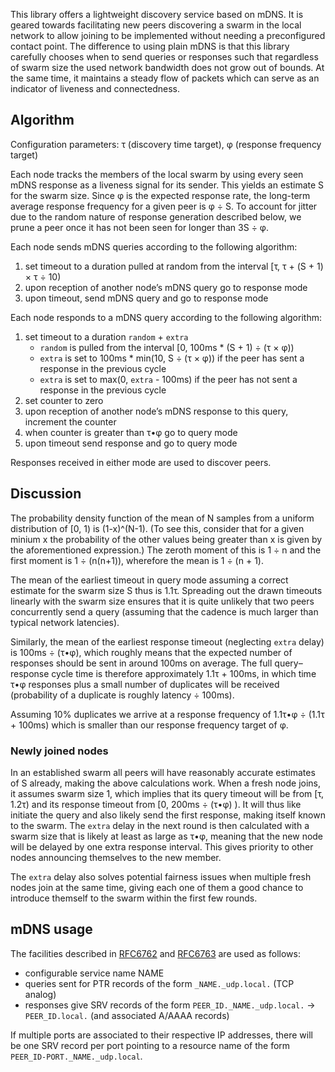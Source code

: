 This library offers a lightweight discovery service based on mDNS.
It is geared towards facilitating new peers discovering a swarm in the local network to allow joining to be implemented without needing a preconfigured contact point.
The difference to using plain mDNS is that this library carefully chooses when to send queries or responses such that regardless of swarm size the used network bandwidth does not grow out of bounds.
At the same time, it maintains a steady flow of packets which can serve as an indicator of liveness and connectedness.

## Algorithm

Configuration parameters: τ (discovery time target), φ (response frequency target)

Each node tracks the members of the local swarm by using every seen mDNS response as a liveness signal for its sender.
This yields an estimate S for the swarm size.
Since φ is the expected response rate, the long-term average response frequency for a given peer is φ ÷ S.
To account for jitter due to the random nature of response generation described below, we prune a peer once it has not been seen for longer than 3S ÷ φ.

Each node sends mDNS queries according to the following algorithm:

1. set timeout to a duration pulled at random from the interval [τ, τ + (S + 1) × τ ÷ 10)
2. upon reception of another node’s mDNS query go to response mode
3. upon timeout, send mDNS query and go to response mode

Each node responds to a mDNS query according to the following algorithm:

1. set timeout to a duration `random` + `extra`
    - `random` is pulled from the interval [0, 100ms * (S + 1) ÷ (τ × φ))
    - `extra` is set to 100ms * min(10, S ÷ (τ × φ)) if the peer has sent a response in the previous cycle
    - `extra` is set to max(0, `extra` - 100ms) if the peer has not sent a response in the previous cycle
2. set counter to zero
3. upon reception of another node’s mDNS response to this query, increment the counter
4. when counter is greater than τ•φ go to query mode
5. upon timeout send response and go to query mode

Responses received in either mode are used to discover peers.

## Discussion

The probability density function of the mean of N samples from a uniform distribution of [0, 1) is (1-x)^(N-1).
(To see this, consider that for a given minium x the probability of the other values being greater than x is given by the aforementioned expression.)
The zeroth moment of this is 1 ÷ n and the first moment is 1 ÷ (n(n+1)), wherefore the mean is 1 ÷ (n + 1).

The mean of the earliest timeout in query mode assuming a correct estimate for the swarm size S thus is 1.1τ.
Spreading out the drawn timeouts linearly with the swarm size ensures that it is quite unlikely that two peers concurrently send a query (assuming that the cadence is much larger than typical network latencies).

Similarly, the mean of the earliest response timeout (neglecting `extra` delay) is 100ms ÷ (τ•φ), which roughly means that the expected number of responses should be sent in around 100ms on average.
The full query–response cycle time is therefore approximately 1.1τ + 100ms, in which time τ•φ responses plus a small number of duplicates will be received (probability of a duplicate is roughly latency ÷ 100ms).

Assuming 10% duplicates we arrive at a response frequency of 1.1τ•φ ÷ (1.1τ + 100ms) which is smaller than our response frequency target of φ.

### Newly joined nodes

In an established swarm all peers will have reasonably accurate estimates of S already, making the above calculations work.
When a fresh node joins, it assumes swarm size 1, which implies that its query timeout will be from [τ, 1.2τ) and its response timeout from [0, 200ms ÷ (τ•φ) ).
It will thus like initiate the query and also likely send the first response, making itself known to the swarm.
The `extra` delay in the next round is then calculated with a swarm size that is likely at least as large as τ•φ, meaning that the new node will be delayed by one extra response interval.
This gives priority to other nodes announcing themselves to the new member.

The `extra` delay also solves potential fairness issues when multiple fresh nodes join at the same time, giving each one of them a good chance to introduce themself to the swarm within the first few rounds.

## mDNS usage

The facilities described in [RFC6762](https://datatracker.ietf.org/doc/html/rfc6762) and [RFC6763](https://datatracker.ietf.org/doc/html/rfc6763) are used as follows:

- configurable service name NAME
- queries sent for PTR records of the form `_NAME._udp.local.` (TCP analog)
- responses give SRV records of the form `PEER_ID._NAME._udp.local.` -> `PEER_ID.local.` (and associated A/AAAA records)

If multiple ports are associated to their respective IP addresses, there will be one SRV record per port pointing to a resource name of the form `PEER_ID-PORT._NAME._udp.local`.
